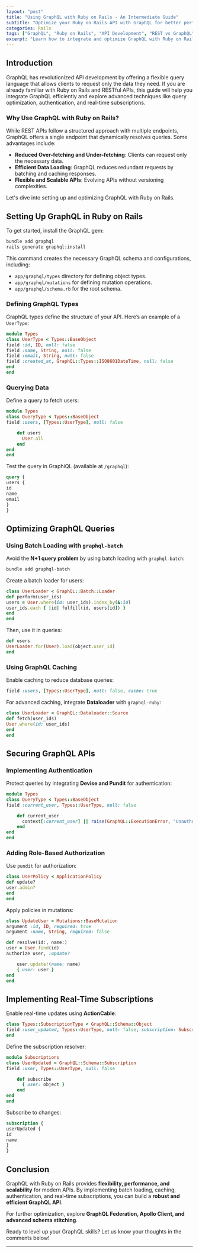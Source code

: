```yaml
---
layout: "post"
title: "Using GraphQL with Ruby on Rails - An Intermediate Guide"
subtitle: "Optimize your Ruby on Rails API with GraphQL for better performance and flexibility"
categories: Rails
tags: ["GraphQL", "Ruby on Rails", "API Development", "REST vs GraphQL", "Advanced GraphQL"]
excerpt: "Learn how to integrate and optimize GraphQL with Ruby on Rails. This intermediate guide covers schema design, query optimization, authentication, and advanced GraphQL techniques."
---
```


## Introduction

GraphQL has revolutionized API development by offering a flexible query language that allows clients to request only the data they need. If you are already familiar with Ruby on Rails and RESTful APIs, this guide will help you integrate GraphQL efficiently and explore advanced techniques like query optimization, authentication, and real-time subscriptions.

### Why Use GraphQL with Ruby on Rails?

While REST APIs follow a structured approach with multiple endpoints, GraphQL offers a single endpoint that dynamically resolves queries. Some advantages include:

- **Reduced Over-fetching and Under-fetching**: Clients can request only the necessary data.
- **Efficient Data Loading**: GraphQL reduces redundant requests by batching and caching responses.
- **Flexible and Scalable APIs**: Evolving APIs without versioning complexities.

Let's dive into setting up and optimizing GraphQL with Ruby on Rails.

## Setting Up GraphQL in Ruby on Rails

To get started, install the GraphQL gem:

```sh  
bundle add graphql  
rails generate graphql:install  
```

This command creates the necessary GraphQL schema and configurations, including:

- `app/graphql/types` directory for defining object types.
- `app/graphql/mutations` for defining mutation operations.
- `app/graphql/schema.rb` for the root schema.

### Defining GraphQL Types

GraphQL types define the structure of your API. Here’s an example of a `UserType`:

```ruby  
module Types  
class UserType < Types::BaseObject  
field :id, ID, null: false  
field :name, String, null: false  
field :email, String, null: false  
field :created_at, GraphQL::Types::ISO8601DateTime, null: false  
end  
end  
```

### Querying Data

Define a query to fetch users:

```ruby  
module Types  
class QueryType < Types::BaseObject  
field :users, [Types::UserType], null: false

    def users  
      User.all  
    end  
end  
end  
```

Test the query in GraphiQL (available at `/graphql`):

```graphql  
query {  
users {  
id  
name  
email  
}  
}  
```

## Optimizing GraphQL Queries

### Using Batch Loading with `graphql-batch`

Avoid the **N+1 query problem** by using batch loading with `graphql-batch`:

```sh  
bundle add graphql-batch  
```

Create a batch loader for users:

```ruby  
class UserLoader < GraphQL::Batch::Loader  
def perform(user_ids)  
users = User.where(id: user_ids).index_by(&:id)  
user_ids.each { |id| fulfill(id, users[id]) }  
end  
end  
```

Then, use it in queries:

```ruby  
def users  
UserLoader.for(User).load(object.user_id)  
end  
```

### Using GraphQL Caching

Enable caching to reduce database queries:

```ruby  
field :users, [Types::UserType], null: false, cache: true  
```

For advanced caching, integrate **Dataloader** with `graphql-ruby`:

```ruby  
class UserLoader < GraphQL::Dataloader::Source  
def fetch(user_ids)  
User.where(id: user_ids)  
end  
end  
```

## Securing GraphQL APIs

### Implementing Authentication

Protect queries by integrating **Devise and Pundit** for authentication:

```ruby  
module Types  
class QueryType < Types::BaseObject  
field :current_user, Types::UserType, null: false

    def current_user  
      context[:current_user] || raise(GraphQL::ExecutionError, "Unauthorized")  
    end  
end  
end  
```

### Adding Role-Based Authorization

Use `pundit` for authorization:

```ruby  
class UserPolicy < ApplicationPolicy  
def update?  
user.admin?  
end  
end  
```

Apply policies in mutations:

```ruby  
class UpdateUser < Mutations::BaseMutation  
argument :id, ID, required: true  
argument :name, String, required: false

def resolve(id:, name:)  
user = User.find(id)  
authorize user, :update?

    user.update!(name: name)  
    { user: user }  
end  
end  
```

## Implementing Real-Time Subscriptions

Enable real-time updates using **ActionCable**:

```ruby  
class Types::SubscriptionType < GraphQL::Schema::Object  
field :user_updated, Types::UserType, null: false, subscription: Subscriptions::UserUpdated  
end  
```

Define the subscription resolver:

```ruby  
module Subscriptions  
class UserUpdated < GraphQL::Schema::Subscription  
field :user, Types::UserType, null: false

    def subscribe  
      { user: object }  
    end  
end  
end  
```

Subscribe to changes:

```graphql  
subscription {  
userUpdated {  
id  
name  
}  
}  
```

## Conclusion

GraphQL with Ruby on Rails provides **flexibility, performance, and scalability** for modern APIs. By implementing batch loading, caching, authentication, and real-time subscriptions, you can build a **robust and efficient GraphQL API**.

For further optimization, explore **GraphQL Federation, Apollo Client, and advanced schema stitching**.

Ready to level up your GraphQL skills? Let us know your thoughts in the comments below!

---
